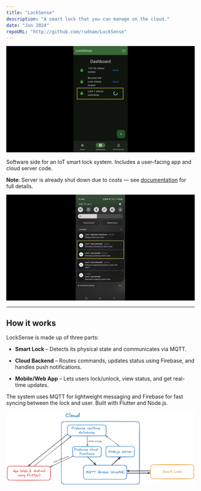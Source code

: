 ```yaml
---
title: "LockSense"
description: "A smart lock that you can manage on the cloud."
date: "Jun 2024"
repoURL: "http://github.com/rudnam/LockSense"
---
```


![LockSense UI](locksense-ui.jpg)

Software side for an IoT smart lock system. Includes a user-facing app and cloud server code.

**Note**: Server is already shut down due to costs — see <a href="https://drive.google.com/file/d/1dBEvbvaglZH1AzWSfaItZwSOcOkWpEUQ" target="_blank">documentation</a>
for full details.

![LockSense notification UI](locksense-notifs.jpg)

---

## How it works

LockSense is made up of three parts:

- **Smart Lock** – Detects its physical state and communicates via MQTT.

- **Cloud Backend** – Routes commands, updates status using Firebase, and handles push notifications.

- **Mobile/Web App** – Lets users lock/unlock, view status, and get real-time updates.

The system uses MQTT for lightweight messaging and Firebase for fast syncing between the lock and user. Built with Flutter and Node.js.

![System architecture diagram](architecture.png)
